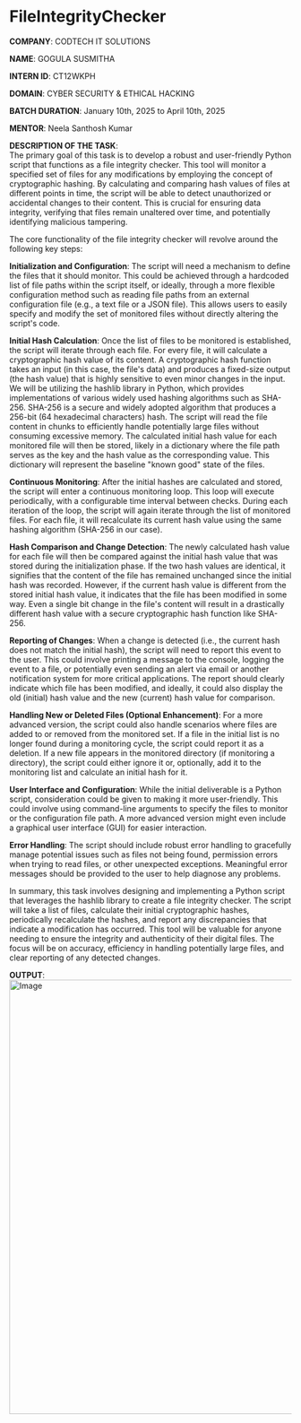 # FileIntegrityChecker                                                                                                                                                        


**COMPANY**: CODTECH IT SOLUTIONS                                                                                                                                                 

**NAME**: GOGULA SUSMITHA                                                                                                                                                         

**INTERN ID**: CT12WKPH                                                                                                                                                           

**DOMAIN**: CYBER SECURITY & ETHICAL HACKING                                                                                                                                      

**BATCH DURATION**: January 10th, 2025 to April 10th, 2025                                                                                                                       

**MENTOR**: Neela Santhosh Kumar                                                                                                                                                  

**DESCRIPTION OF THE TASK**:                                                                                                                                                      
The primary goal of this task is to develop a robust and user-friendly Python script that functions as a file integrity checker. This tool will monitor a specified set of files for any modifications by employing the concept of cryptographic hashing. By calculating and comparing hash values of files at different points in time, the script will be able to detect unauthorized or accidental changes to their content. This is crucial for ensuring data integrity, verifying that files remain unaltered over time, and potentially identifying malicious tampering.

The core functionality of the file integrity checker will revolve around the following key steps:

**Initialization and Configuration**: The script will need a mechanism to define the files that it should monitor. This could be achieved through a hardcoded list of file paths within the script itself, or ideally, through a more flexible configuration method such as reading file paths from an external configuration file (e.g., a text file or a JSON file). This allows users to easily specify and modify the set of monitored files without directly altering the script's code.

**Initial Hash Calculation**: Once the list of files to be monitored is established, the script will iterate through each file. For every file, it will calculate a cryptographic hash value of its content. A cryptographic hash function takes an input (in this case, the file's data) and produces a fixed-size output (the hash value) that is highly sensitive to even minor changes in the input. We will be utilizing the hashlib library in Python, which provides implementations of various widely used hashing algorithms such as SHA-256. SHA-256 is a secure and widely adopted algorithm that produces a 256-bit (64 hexadecimal characters) hash. The script will read the file content in chunks to efficiently handle potentially large files without consuming excessive memory. The calculated initial hash value for each monitored file will then be stored, likely in a dictionary where the file path serves as the key and the hash value as the corresponding value. This dictionary will represent the baseline "known good" state of the files.   

**Continuous Monitoring**: After the initial hashes are calculated and stored, the script will enter a continuous monitoring loop. This loop will execute periodically, with a configurable time interval between checks. During each iteration of the loop, the script will again iterate through the list of monitored files. For each file, it will recalculate its current hash value using the same hashing algorithm (SHA-256 in our case).

**Hash Comparison and Change Detection**: The newly calculated hash value for each file will then be compared against the initial hash value that was stored during the initialization phase. If the two hash values are identical, it signifies that the content of the file has remained unchanged since the initial hash was recorded. However, if the current hash value is different from the stored initial hash value, it indicates that the file has been modified in some way. Even a single bit change in the file's content will result in a drastically different hash value with a secure cryptographic hash function like SHA-256.   

**Reporting of Changes**: When a change is detected (i.e., the current hash does not match the initial hash), the script will need to report this event to the user. This could involve printing a message to the console, logging the event to a file, or potentially even sending an alert via email or another notification system for more critical applications. The report should clearly indicate which file has been modified, and ideally, it could also display the old (initial) hash value and the new (current) hash value for comparison.

**Handling New or Deleted Files (Optional Enhancement)**: For a more advanced version, the script could also handle scenarios where files are added to or removed from the monitored set. If a file in the initial list is no longer found during a monitoring cycle, the script could report it as a deletion. If a new file appears in the monitored directory (if monitoring a directory), the script could either ignore it or, optionally, add it to the monitoring list and calculate an initial hash for it.

**User Interface and Configuration**: While the initial deliverable is a Python script, consideration could be given to making it more user-friendly. This could involve using command-line arguments to specify the files to monitor or the configuration file path. A more advanced version might even include a graphical user interface (GUI) for easier interaction.

**Error Handling**: The script should include robust error handling to gracefully manage potential issues such as files not being found, permission errors when trying to read files, or other unexpected exceptions. Meaningful error messages should be provided to the user to help diagnose any problems.

In summary, this task involves designing and implementing a Python script that leverages the hashlib library to create a file integrity checker. The script will take a list of files, calculate their initial cryptographic hashes, periodically recalculate the hashes, and report any discrepancies that indicate a modification has occurred. This tool will be valuable for anyone needing to ensure the integrity and authenticity of their digital files. The focus will be on accuracy, efficiency in handling potentially large files, and clear reporting of any detected changes.                                                                                                                     


**OUTPUT**: <img width="775" alt="Image" src="https://github.com/user-attachments/assets/1cdaf3fc-6ddb-4dcf-a088-5186a74a386c" />
